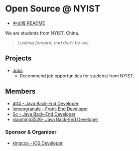 # Open Source @ NYIST

- [中文版 README](README_CN.md)

We are students from NYIST, China.

> *Looking forward, and don't be evil.*

## Projects

- [Jobs](https://github.com/NYIST-OS/Jobs)
    - Recommend job opportunities for studenst from NYIST.

## Members

- [404 - Java Back-End Developer](https://github.com/147148)
- [lemongranule - Front-End Developer](https://github.com/lemongranule)
- [Sc - Java Back-End Developer](https://github.com/wfSc72)
- [xiaoming3526- Java Back-End Developer](https://github.com/xiaoming3526)

### Sponsor & Organizer

- [kingcos - iOS Developer](https://github.com/kingcos)
